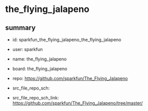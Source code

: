 # the_flying_jalapeno
 
## summary 
* id: sparkfun_the_flying_jalapeno_the_flying_jalapeno
* user: sparkfun
* name: the_flying_jalapeno
* board: the_flying_jalapeno
* repo: https://github.com/sparkfun/The_Flying_Jalapeno



* src_file_repo_sch: 
* src_file_repo_sch_link: https://github.com/sparkfun/The_Flying_Jalapeno/tree/master/




